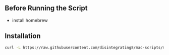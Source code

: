 ## Before Running the Script
- install homebrew

## Installation

```bash
curl -L https://raw.githubusercontent.com/disintegrating8/mac-scripts/main/start.sh | sh
```
